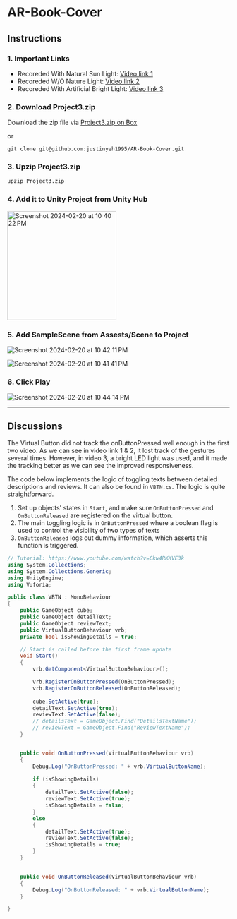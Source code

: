 # AR-Book-Cover

## Instructions

### 1. Important Links

- Recoreded With Natural Sun Light: [Video link 1](https://vanderbilt.box.com/s/7skn7t2kggvezo33ktxgngyikg89nof9)
- Recoreded W/O Nature Light: [Video link 2](https://vanderbilt.box.com/s/1vrfedrdquhbq3aj8depgnn63bkd8tja)
- Recoreded With Artificial Bright Light: [Video link 3](https://vanderbilt.box.com/s/folklol2v2zhbdre5h0je1iu1ekpnvzp)

### 2. Download Project3.zip

Download the zip file via [Project3.zip on Box](https://vanderbilt.box.com/s/e0keiclfjln3k6f09yecotbqab7oiak3)

or
```
git clone git@github.com:justinyeh1995/AR-Book-Cover.git
```

### 3. Upzip Project3.zip
```bash
upzip Project3.zip
```

### 4. Add it to Unity Project from Unity Hub

<img width="247" alt="Screenshot 2024-02-20 at 10 40 22 PM" src="https://github.com/justinyeh1995/AR-Book-Cover/assets/42970023/8bf2b2b5-6bc4-4276-8647-e343f798f504">

### 5. Add SampleScene from Assests/Scene to Project

![Screenshot 2024-02-20 at 10 42 11 PM](https://github.com/justinyeh1995/AR-Book-Cover/assets/42970023/866b5bbb-e9bc-4e8f-a96e-3527c13aaf9f) 

![Screenshot 2024-02-20 at 10 41 41 PM](https://github.com/justinyeh1995/AR-Book-Cover/assets/42970023/056a0fec-f1a7-4679-8a3b-987dbca16036) 

### 6. Click Play

![Screenshot 2024-02-20 at 10 44 14 PM](https://github.com/justinyeh1995/AR-Book-Cover/assets/42970023/34bd147a-8236-4059-abbd-ead5623da0ee)


---

## Discussions

The Virtual Button did not track the onButtonPressed well enough in the first two video. As we can see in video link 1 & 2, it lost track of the gestures several times.
However, in video 3, a bright LED light was used, and it made the tracking better as we can see the improved responsiveness.

The code below implements the logic of toggling texts between detailed descriptions and reviews. It can also be found in `VBTN.cs`. The logic is quite straightforward.
1. Set up objects' states in `Start`, and make sure `OnButtonPressed` and `OnButtonReleased` are registered on the virtual button.
2. The main toggling logic is in `OnButtonPressed` where a boolean flag is used to control the visibility of two types of texts
3. `OnButtonReleased` logs out dummy information, which asserts this function is triggered.  

```csharp
// Tutorial: https://www.youtube.com/watch?v=Ckw4RKKVE3k
using System.Collections;
using System.Collections.Generic;
using UnityEngine;
using Vuforia;

public class VBTN : MonoBehaviour
{
    public GameObject cube;
    public GameObject detailText;
    public GameObject reviewText;
    public VirtualButtonBehaviour vrb;
    private bool isShowingDetails = true;

    // Start is called before the first frame update
    void Start()
    {
        vrb.GetComponent<VirtualButtonBehaviour>();

        vrb.RegisterOnButtonPressed(OnButtonPressed);
        vrb.RegisterOnButtonReleased(OnButtonReleased);
        
        cube.SetActive(true);
        detailText.SetActive(true);
        reviewText.SetActive(false);
        // detailsText = GameObject.Find("DetailsTextName");
        // reviewText = GameObject.Find("ReviewTextName");
    }


    public void OnButtonPressed(VirtualButtonBehaviour vrb)
    {
        Debug.Log("OnButtonPressed: " + vrb.VirtualButtonName);

        if (isShowingDetails) 
        {
            detailText.SetActive(false);
            reviewText.SetActive(true);
            isShowingDetails = false;
        }
        else
        {
            detailText.SetActive(true);
            reviewText.SetActive(false);
            isShowingDetails = true;
        }
    }


    public void OnButtonReleased(VirtualButtonBehaviour vrb)
    {
        Debug.Log("OnButtonReleased: " + vrb.VirtualButtonName);
    }

}
```
